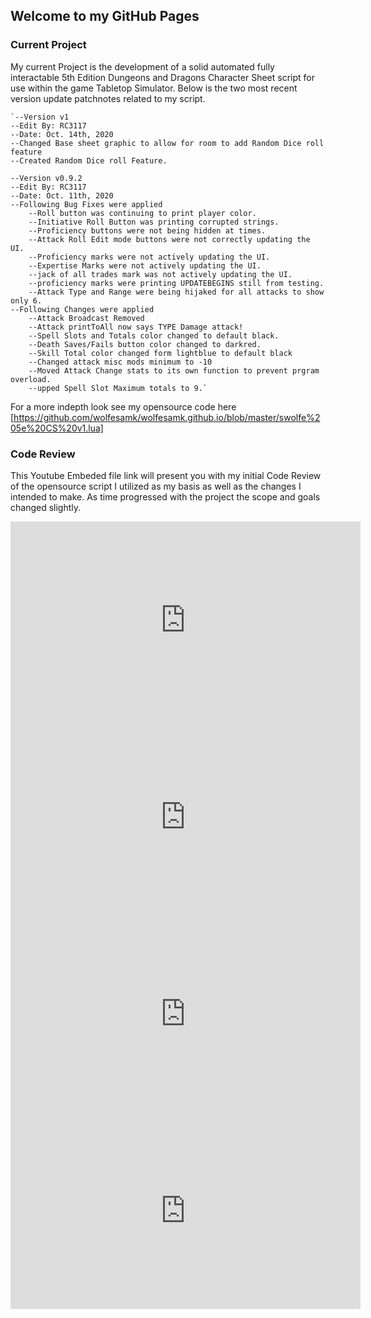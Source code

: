 ## Welcome to my GitHub Pages

### Current Project

My current Project is the development of a solid automated fully interactable 5th Edition Dungeons and Dragons Character Sheet script for use within the game Tabletop Simulator.
Below is the two most recent version update patchnotes related to my script.

```Recent Patchnotes
`--Version v1
--Edit By: RC3117
--Date: Oct. 14th, 2020
--Changed Base sheet graphic to allow for room to add Random Dice roll feature
--Created Random Dice roll Feature.

--Version v0.9.2
--Edit By: RC3117
--Date: Oct. 11th, 2020
--Following Bug Fixes were applied
	--Roll button was continuing to print player color.
	--Initiative Roll Button was printing corrupted strings.
	--Proficiency buttons were not being hidden at times.
	--Attack Roll Edit mode buttons were not correctly updating the UI.
	--Proficiency marks were not actively updating the UI.
	--Expertise Marks were not actively updating the UI.
	--jack of all trades mark was not actively updating the UI.
	--proficiency marks were printing UPDATEBEGINS still from testing.
	--Attack Type and Range were being hijaked for all attacks to show only 6.
--Following Changes were applied
	--Attack Broadcast Removed
	--Attack printToAll now says TYPE Damage attack!
	--Spell Slots and Totals color changed to default black.
	--Death Saves/Fails button color changed to darkred.
	--Skill Total color changed form lightblue to default black
	--Changed attack misc mods minimum to -10
	--Moved Attack Change stats to its own function to prevent prgram overload.
	--upped Spell Slot Maximum totals to 9.`
```

For a more indepth look see my opensource code here [https://github.com/wolfesamk/wolfesamk.github.io/blob/master/swolfe%205e%20CS%20v1.lua]

### Code Review
This Youtube Embeded file link will present you with my initial Code Review of the opensource script I utilized as my basis as well as the changes I intended to make. As time progressed with the project the scope and goals changed slightly.
<iframe width="560" height="315" src="https://www.youtube.com/embed/LOSSb38Mouo" frameborder="0" allow="accelerometer; autoplay; clipboard-write; encrypted-media; gyroscope; picture-in-picture" allowfullscreen></iframe>
<iframe width="560" height="315" src="https://www.youtube.com/embed/tugKU2BKKeA" frameborder="0" allow="accelerometer; autoplay; clipboard-write; encrypted-media; gyroscope; picture-in-picture" allowfullscreen></iframe>
<iframe width="560" height="315" src="https://www.youtube.com/embed/Gwz0x6kJgyY" frameborder="0" allow="accelerometer; autoplay; clipboard-write; encrypted-media; gyroscope; picture-in-picture" allowfullscreen></iframe>
<iframe width="560" height="315" src="https://www.youtube.com/embed/0i2ofRgGfQA" frameborder="0" allow="accelerometer; autoplay; clipboard-write; encrypted-media; gyroscope; picture-in-picture" allowfullscreen></iframe>
